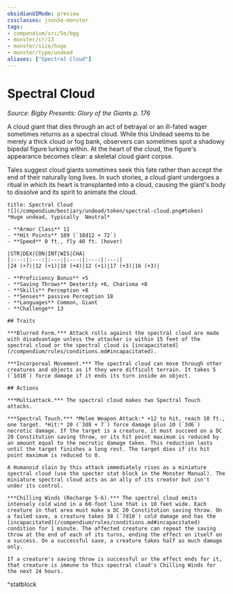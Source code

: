 ```yaml
---
obsidianUIMode: preview
cssclasses: json5e-monster
tags:
- compendium/src/5e/bgg
- monster/cr/13
- monster/size/huge
- monster/type/undead
aliases: ["Spectral Cloud"]
---
```

# Spectral Cloud
*Source: Bigby Presents: Glory of the Giants p. 176*  

A cloud giant that dies through an act of betrayal or an ill-fated wager sometimes returns as a spectral cloud. While this Undead seems to be merely a thick cloud or fog bank, observers can sometimes spot a shadowy bipedal figure lurking within. At the heart of the cloud, the figure's appearance becomes clear: a skeletal cloud giant corpse.

Tales suggest cloud giants sometimes seek this fate rather than accept the end of their naturally long lives. In such stories, a cloud giant undergoes a ritual in which its heart is transplanted into a cloud, causing the giant's body to dissolve and its spirit to animate the cloud.

```ad-statblock
title: Spectral Cloud
![](/compendium/bestiary/undead/token/spectral-cloud.png#token)
*Huge undead, typically  Neutral*

- **Armor Class** 11 
- **Hit Points** 189 (`18d12 + 72`)
- **Speed** 0 ft., fly 40 ft. (hover)

|STR|DEX|CON|INT|WIS|CHA|
|:---:|:---:|:---:|:---:|:---:|:---:|
|24 (+7)|12 (+1)|18 (+4)|12 (+1)|17 (+3)|16 (+3)|

- **Proficiency Bonus** +5
- **Saving Throws** Dexterity +6, Charisma +8
- **Skills** Perception +8
- **Senses** passive Perception 18
- **Languages** Common, Giant
- **Challenge** 13

## Traits

***Blurred Form.*** Attack rolls against the spectral cloud are made with disadvantage unless the attacker is within 15 feet of the spectral cloud or the spectral cloud is [incapacitated](/compendium/rules/conditions.md#incapacitated).

***Incorporeal Movement.*** The spectral cloud can move through other creatures and objects as if they were difficult terrain. It takes 5 (`1d10`) force damage if it ends its turn inside an object.

## Actions

***Multiattack.*** The spectral cloud makes two Spectral Touch attacks.

***Spectral Touch.*** *Melee Weapon Attack:* +12 to hit, reach 10 ft., one target. *Hit:* 20 (`3d8 + 7`) force damage plus 10 (`3d6`) necrotic damage. If the target is a creature, it must succeed on a DC 20 Constitution saving throw, or its hit point maximum is reduced by an amount equal to the necrotic damage taken. This reduction lasts until the target finishes a long rest. The target dies if its hit point maximum is reduced to 0.

A Humanoid slain by this attack immediately rises as a miniature spectral cloud (use the specter stat block in the Monster Manual). The miniature spectral cloud acts as an ally of its creator but isn't under its control.

***Chilling Winds (Recharge 5-6).*** The spectral cloud emits intensely cold wind in a 60-foot line that is 10 feet wide. Each creature in that area must make a DC 20 Constitution saving throw. On a failed save, a creature takes 38 (`7d10`) cold damage and has the [incapacitated](/compendium/rules/conditions.md#incapacitated) condition for 1 minute. The affected creature can repeat the saving throw at the end of each of its turns, ending the effect on itself on a success. On a successful save, a creature takes half as much damage only.

If a creature's saving throw is successful or the effect ends for it, that creature is immune to this spectral cloud's Chilling Winds for the next 24 hours.
```
^statblock
